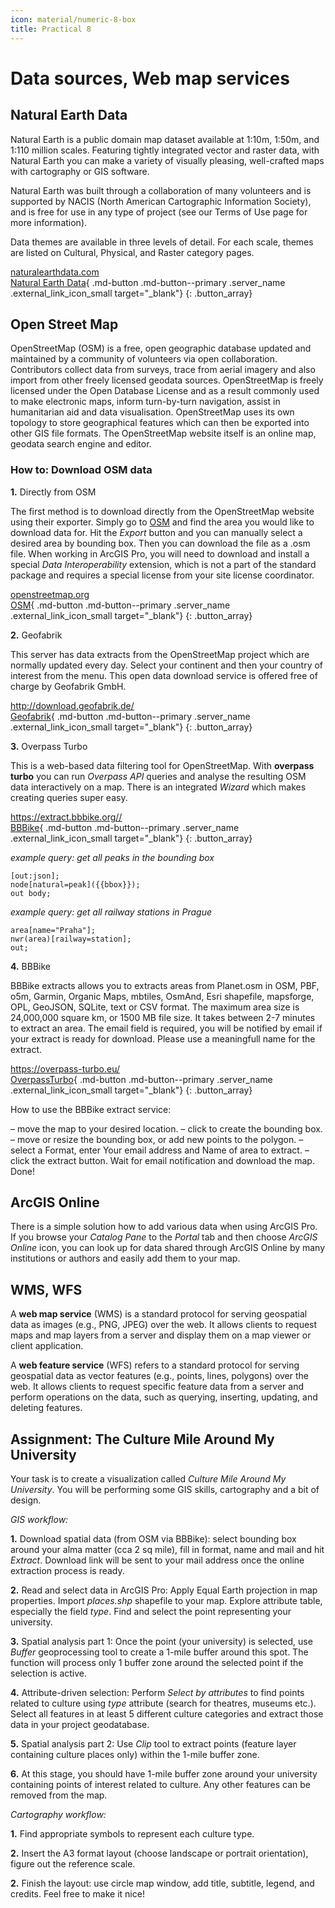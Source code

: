 ```yaml
---
icon: material/numeric-8-box
title: Practical 8
---
```


# Data sources, Web map services

## Natural Earth Data
Natural Earth is a public domain map dataset available at 1:10m, 1:50m, and 1:110 million scales. Featuring tightly integrated vector and raster data, with Natural Earth you can make a variety of visually pleasing, well-crafted maps with cartography or GIS software.

Natural Earth was built through a collaboration of many volunteers and is supported by NACIS (North American Cartographic Information Society), and is free for use in any type of project (see our Terms of Use page for more information).

Data themes are available in three levels of detail. For each scale, themes are listed on Cultural, Physical, and Raster category pages.

[<span>naturalearthdata.com</span><br>Natural Earth Data](https://www.naturalearthdata.com/downloads/){ .md-button .md-button--primary .server_name .external_link_icon_small target="_blank"}
{: .button_array}

## Open Street Map
OpenStreetMap (OSM) is a free, open geographic database updated and maintained by a community of volunteers via open collaboration. Contributors collect data from surveys, trace from aerial imagery and also import from other freely licensed geodata sources. OpenStreetMap is freely licensed under the Open Database License and as a result commonly used to make electronic maps, inform turn-by-turn navigation, assist in humanitarian aid and data visualisation. OpenStreetMap uses its own topology to store geographical features which can then be exported into other GIS file formats. The OpenStreetMap website itself is an online map, geodata search engine and editor.

### How to: Download OSM data

**1.** Directly from OSM

The first method is to download directly from the OpenStreetMap website using their exporter. Simply go to [OSM](www.openstreetmap.org) and find the area you would like to download data for. Hit the *Export* button and you can manually select a desired area by bounding box. Then you can download the file as a .osm file. When working in ArcGIS Pro, you will need to download and install a special *Data Interoperability* extension, which is not a part of the standard package and requires a special license from your site license coordinator.

[<span>openstreetmap.org</span><br>OSM](https://www.openstreetmap.org){ .md-button .md-button--primary .server_name .external_link_icon_small target="_blank"}
{: .button_array}

**2.** Geofabrik

This server has data extracts from the OpenStreetMap project which are normally updated every day. Select your continent and then your country of interest from the menu. This open data download service is offered free of charge by Geofabrik GmbH.

[<span>http://download.geofabrik.de/</span><br>Geofabrik](http://download.geofabrik.de/){ .md-button .md-button--primary .server_name .external_link_icon_small target="_blank"}
{: .button_array}


**3.** Overpass Turbo

This is a web-based data filtering tool for OpenStreetMap. With **overpass turbo** you can run *Overpass API* queries and analyse the resulting OSM data interactively on a map. There is an integrated *Wizard* which makes creating queries super easy.

[<span>https://extract.bbbike.org//</span><br>BBBike](https://extract.bbbike.org/){ .md-button .md-button--primary .server_name .external_link_icon_small target="_blank"}
{: .button_array}

*example query: get all peaks in the bounding box*

    [out:json];
    node[natural=peak]({{bbox}});
    out body;

*example query: get all railway stations in Prague*

    area[name="Praha"];
    nwr(area)[railway=station];
    out;

**4.** BBBike

BBBike extracts allows you to extracts areas from Planet.osm in OSM, PBF, o5m, Garmin, Organic Maps, mbtiles, OsmAnd, Esri shapefile, mapsforge, OPL, GeoJSON, SQLite, text or CSV format. The maximum area size is 24,000,000 square km, or 1500 MB file size. It takes between 2-7 minutes to extract an area. The email field is required, you will be notified by email if your extract is ready for download. Please use a meaningfull name for the extract.


[<span>https://overpass-turbo.eu/</span><br>OverpassTurbo](https://overpass-turbo.eu/){ .md-button .md-button--primary .server_name .external_link_icon_small target="_blank"}
{: .button_array}

How to use the BBBike extract service:

– move the map to your desired location.
– click to create the bounding box.
– move or resize the bounding box, or add new points to the polygon.
– select a Format, enter Your email address and Name of area to extract.
– click the extract button. Wait for email notification and download the map. Done!

## ArcGIS Online

There is a simple solution how to add various data when using ArcGIS Pro. If you browse your *Catalog Pane* to the *Portal* tab and then choose *ArcGIS Online* icon, you can look up for data shared through ArcGIS Online by many institutions or authors and easily add them to your map.

## WMS, WFS

A **web map service** (WMS) is a standard protocol for serving geospatial data as images (e.g., PNG, JPEG) over the web. It allows clients to request maps and map layers from a server and display them on a map viewer or client application.

A **web feature service** (WFS) refers to a standard protocol for serving geospatial data as vector features (e.g., points, lines, polygons) over the web. It allows clients to request specific feature data from a server and perform operations on the data, such as querying, inserting, updating, and deleting features.

## Assignment: The Culture Mile Around My University

Your task is to create a visualization called *Culture Mile Around My University*. You will be performing some GIS skills, cartography and a bit of design.

*GIS workflow:*

**1.** Download spatial data (from OSM via BBBike): select bounding box around your alma matter (cca 2 sq mile), fill in format, name and mail and hit *Extract*. Download link will be sent to your mail address once the online extraction process is ready.

**2.** Read and select data in ArcGIS Pro:  Apply Equal Earth projection in map properties. Import *places.shp* shapefile to your map. Explore attribute table, especially the field *type*. Find and select the point representing your university.

**3.** Spatial analysis part 1: Once the point (your university) is selected, use *Buffer* geoprocessing tool to create a 1-mile buffer around this spot. The function will process only 1 buffer zone around the selected point if the selection is active.

**4.** Attribute-driven selection: Perform *Select by attributes* to find points related to culture using *type* attribute (search for theatres, museums etc.). Select all features in at least 5 different culture categories and extract those data in your project geodatabase.

**5.** Spatial analysis part 2: Use *Clip* tool to extract points (feature layer containing culture places only) within the 1-mile buffer zone.

**6.** At this stage, you should have 1-mile buffer zone around your university containing points of interest related to culture. Any other features can be removed from the map.

*Cartography workflow:*

**1.** Find appropriate symbols to represent each culture type.

**2.** Insert the A3 format layout (choose landscape or portrait orientation), figure out the reference scale.

**2.** Finish the layout: use circle map window, add title, subtitle, legend, and credits. Feel free to make it nice!